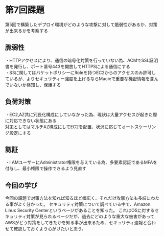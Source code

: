# 第7回課題

第5回で構築したデプロイ環境がどのような攻撃に対して脆弱性があるか、対策が出来るかを考察する

## 脆弱性

・HTTPアクセスにより、通信の暗号化対策を行っていない為、ACMでSSL証明書を発行し、ポート番号443を開放してHTTPSによる通信にする  
・S3に関してはバケットポリシーにRoleを持つEC2からのアクセスのみ許可しているが、よりセキュリティー強度を上げるならMacieで重要な機密情報を含んでいないか検知し、保護する  

## 負荷対策

・EC2,AZ共に冗長化構成にしていなかった為、現状は大量アクセスが起きた際に対応できない状態にある  
対策としてはマルチAZ構成にしてEC2を配置、状況に応じてオートスケーリング設定にする

## 認証

・I AMユーザーにAdministrator権限を与えている為、多要素認証であるMFAを付与し、最小権限で操作できるよう見直す

## 今回の学び

今回の課題で対策方法を知れば知るほど幅広く、それだけ攻撃方法も多岐にわたる事がよく分かった。
セキュリティ対策について調べている中で、Amazon Linux Security Centerというページがあることを知った。
これはOSに対するセキュリティ対策が見られるページだが、過去にどのような重大な被害があってAWSがどう対策をしてきたかを知る事が出来るため、セキュリティ速報と合わせて確認しておくよう心がけたいと思う。
